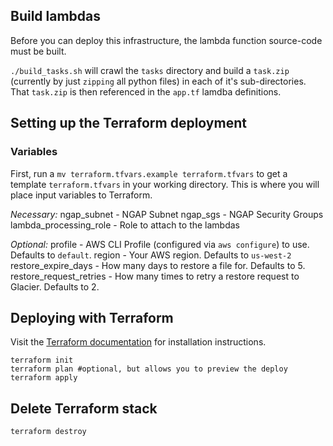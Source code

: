 ## Build lambdas
Before you can deploy this infrastructure, the lambda function source-code must be built.

`./build_tasks.sh` will crawl the `tasks` directory and build a `task.zip` (currently by just `zipping` all python files) in each of it's sub-directories. That `task.zip` is then referenced in the `app.tf` lamdba definitions.

## Setting up the Terraform deployment

### Variables
First, run a `mv terraform.tfvars.example terraform.tfvars` to get a template `terraform.tfvars` in your working directory. This is where you will place input variables to Terraform.

*Necessary:*
ngap_subnet - NGAP Subnet
ngap_sgs - NGAP Security Groups
lambda_processing_role - Role to attach to the lambdas

*Optional:*
profile - AWS CLI Profile (configured via `aws configure`) to use. Defaults to `default`.
region - Your AWS region. Defaults to `us-west-2`
restore_expire_days - How many days to restore a file for. Defaults to 5.
restore_request_retries - How many times to retry a restore request to Glacier. Defaults to 2.

## Deploying with Terraform
Visit the [Terraform documentation](https://learn.hashicorp.com/terraform/getting-started/install.html) for installation instructions.

```
terraform init
terraform plan #optional, but allows you to preview the deploy
terraform apply
```

## Delete Terraform stack
```
terraform destroy
```
